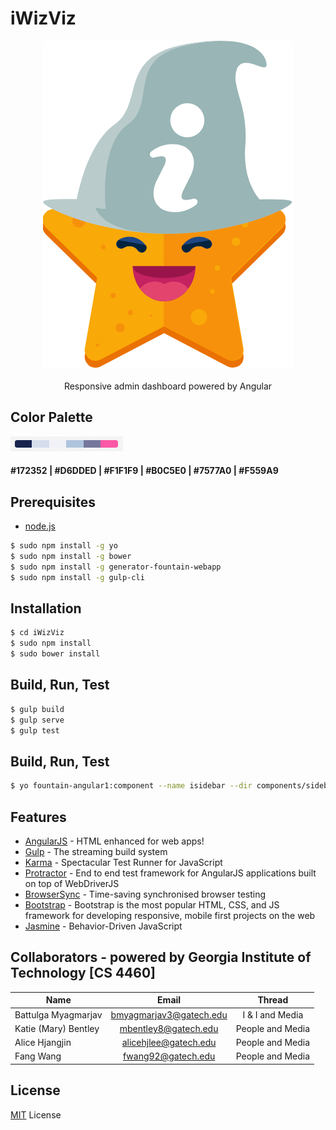 # iWizViz

<p align="center" font-size="80px">
    <img src="src/img/logo.png?raw=true" alt="logo"/>
    <br>
    <br>
    Responsive admin dashboard powered by Angular
</p>

## Color Palette

![Alt text](./Colors.png?raw=true "color palette")
#### \#172352 | \#D6DDED | \#F1F1F9 | \#B0C5E0 | \#7577A0 | \#F559A9  

## Prerequisites

* [node.js](https://nodejs.org/)

```sh
$ sudo npm install -g yo
$ sudo npm install -g bower
$ sudo npm install -g generator-fountain-webapp
$ sudo npm install -g gulp-cli
```

## Installation

```sh
$ cd iWizViz
$ sudo npm install
$ sudo bower install
```

## Build, Run, Test

```sh
$ gulp build
$ gulp serve
$ gulp test
```

## Build, Run, Test

```sh
$ yo fountain-angular1:component --name isidebar --dir components/sidebar
```

## Features

* [AngularJS](https://angularjs.org/) - HTML enhanced for web apps!
* [Gulp](http://gulpjs.com/) - The streaming build system
* [Karma](http://karma-runner.github.io/) - Spectacular Test Runner for JavaScript
* [Protractor](https://github.com/angular/protractor) - End to end test framework for AngularJS applications built on top of WebDriverJS
* [BrowserSync](http://browsersync.io/) - Time-saving synchronised browser testing
* [Bootstrap](http://getbootstrap.com/) - Bootstrap is the most popular HTML, CSS, and JS framework for developing responsive, mobile first projects on the web
* [Jasmine](http://jasmine.github.io/) - Behavior-Driven JavaScript

## Collaborators - powered by Georgia Institute of Technology [CS 4460]

| Name                 | Email                   | Thread           |
| -------------------  |:-----------------------:| :---------------:|
| Battulga Myagmarjav  | bmyagmarjav3@gatech.edu | I & I and Media  |
| Katie (Mary) Bentley | mbentley8@gatech.edu    | People and Media |
| Alice Hjangjin       | alicehjlee@gatech.edu   | People and Media |
| Fang Wang            | fwang92@gatech.edu      | People and Media |

## License

[MIT](./License.txt) License
